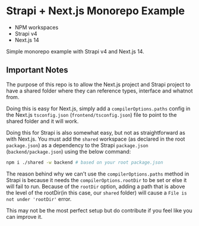 # Strapi + Next.js Monorepo Example

- NPM workspaces
- Strapi v4
- Next.js 14

Simple monorepo example with Strapi v4 and Next.js 14.

## Important Notes

The purpose of this repo is to allow the Next.js project and Strapi project to have a shared folder where they can reference types, interface and whatnot from.

Doing this is easy for Next.js, simply add a `compilerOptions.paths` config in the Next.js `tsconfig.json` (`frontend/tsconfig.json`) file to point to the shared folder and it will work.

Doing this for Strapi is also somewhat easy, but not as straightforward as with Next.js. You must add the `shared` workspace (as declared in the root `package.json`) as a dependency to the Strapi `package.json` (`backend/package.json`) using the below command:

```sh
npm i ./shared -w backend # based on your root package.json
```

The reason behind why we can't use the `compilerOptions.paths` method in Strapi is because it needs the `compilerOptions.rootDir` to be set or else it will fail to run. Because of the `rootDir` option, adding a path that is above the level of the rootDir(in this case, our `shared` folder) will cause a `File is not under 'rootDir'` error.

This may not be the most perfect setup but do contribute if you feel like you can improve it.